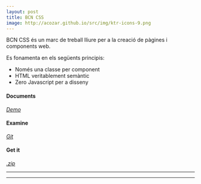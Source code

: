 ```yaml
---
layout: post
title: BCN CSS
image: http://acozar.github.io/src/img/ktr-icons-9.png
---
```


BCN CSS és un marc de treball lliure per a la creació de pàgines i components web.

Es fonamenta en els següents principis:

- Només una classe per component
- HTML veritablement semàntic
- Zero Javascript per a disseny

<div class="flex-box-3 text-center">
	<section>
		<h4>Documents</h4>
		<em><a href="https://acozar.github.io/bcncss/" title="Documents & Demo" class="bg-color-violet">Demo</a></em>
	</section>
	<section>
		<h4>Examine</h4>
		<em><a href="https://github.com/hipertextos/barcelonacss" title="View on Github" class="bg-color-violet">Git</a></em>
	</section>
	<section>
		<h4>Get it</h4>
		<em><a href="https://github.com/hipertextos/barcelonacss/archive/master.zip" title="Download .zip" class="bg-color-green">.zip</a></em>
	</section>
	<hr>
</div>
<hr>